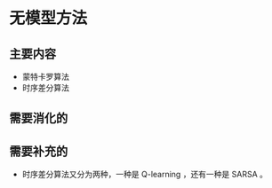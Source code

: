 # 无模型方法


## 主要内容

- 蒙特卡罗算法
- 时序差分算法



## 需要消化的


## 需要补充的

- 时序差分算法又分为两种，一种是 Q-learning ，还有一种是 SARSA 。
